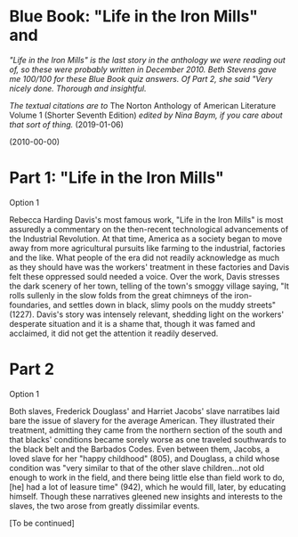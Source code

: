 # Blue Book: "Life in the Iron Mills" and

*"Life in the Iron Mills" is the last story in the anthology we were reading out of, so these were probably written in December 2010. Beth Stevens gave me 100/100 for these Blue Book quiz answers. Of Part 2, she said "Very nicely done. Thorough and insightful.*

*The textual citations are to* The Norton Anthology of American Literature Volume 1 (Shorter Seventh Edition) *edited by Nina Baym, if you care about that sort of thing.* (2019-01-06)

(2010-00-00)

# Part 1: "Life in the Iron Mills"
Option 1

Rebecca Harding Davis's most famous work, "Life in the Iron Mills" is most assuredly a commentary on the then-recent technological advancements of the Industrial Revolution. At that time, America as a society began to move away from more agricultural pursuits like farming to the industrial, factories and the like. What people of the era did not readily acknowledge as much as they should have was the workers' treatment in these factories and Davis felt these oppressed sould needed a voice. Over the work, Davis stresses the dark scenery of her town, telling of the town's smoggy village saying, "It rolls sullenly in the slow folds from the great chimneys of the iron-foundaries, and settles down in black, slimy pools on the muddy streets" (1227). Davis's story was intensely relevant, shedding light on the workers' desperate situation and it is a shame that, though it was famed and acclaimed, it did not get the attention it readily deserved.

# Part 2
Option 1

Both slaves, Frederick Douglass' and Harriet Jacobs' slave narratibes laid bare the issue of slavery for the average American. They illustrated their treatment, admitting they came from the northern section of the south and that blacks' conditions became sorely worse as one traveled southwards to the black belt and the Barbados Codes. Even between them, Jacobs, a loved slave for her "happy childhood" (805), and Douglass, a child whose condition was "very similar to that of the other slave children...not old enough to work in the field, and there being little else than field work to do, [he] had a lot of leasure time" (942), which he would fill, later, by educating himself. Though these narratives gleened new insights and interests to the slaves, the two arose from greatly dissimilar events.

[To be continued]
